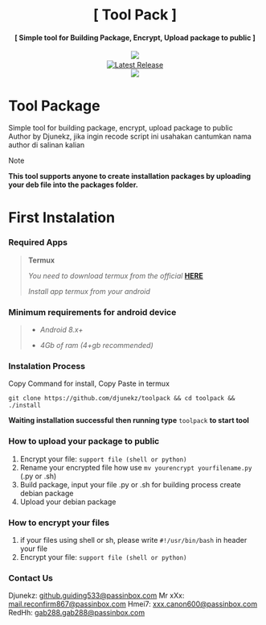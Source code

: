<h1 align="center">[ Tool Pack ]</h1>
<h4 align="center">[ Simple tool for Building Package, Encrypt, Upload package to public ]</h4>
<p align="center">
<a href="https://github.com/djunekz"><img src="https://img.shields.io/static/v1?style=for-the-badge&logo=github&label=AUTHOR&message=DJUNEKZ&color=blue")</a>
<a href="https://github.com/djunekz/toolpack/tree/1.0><img src="https://img.shields.io/static/v1?style=for-the-badge&logo=Clockify&logoColor=white&label=Version&message=1.0&color=green")</a><br>
<a href="https://github.com/djunekz/toolpack/releases"><img alt="Latest Release" src="https://img.shields.io/github/release/djunekz/toolpack.svg" /></a><br>
<img src="https://img.shields.io/static/v1?label=Android&logo=android&logoColor=green&color=green&message=Support&style=flat">
		
# Tool Package

Simple tool for building package, encrypt, upload package to public<br>
Author by Djunekz, jika ingin recode script ini usahakan cantumkan nama author di salinan kalian
 
> [!NOTE]
> **This tool supports anyone to create installation packages by uploading your deb file into the packages folder.**

# First Instalation

### **Required Apps**
> **Termux**
>
> *You need to download termux from the official*
> **<a href="https://github.com/termux/termux-app/releases/latest">HERE</a>**
>
> *Install app termux from your android*

### **Minimum requirements for android device**
> - *Android 8.x+*
>
> - *4Gb of ram (4+gb recommended)*
>

### **Instalation Process** 
Copy Command for install,
Copy Paste in termux
```
git clone https://github.com/djunekz/toolpack && cd toolpack && ./install
```
**Waiting installation successful**
**then running type** `toolpack` **to start tool**

### **How to upload your package to public**

1. Encrypt your file: `support file (shell or python)`
2. Rename your encrypted file how use `mv yourencrypt yourfilename.py` (.py or .sh)
3. Build package, input your file .py or .sh for building process create debian package
4. Upload your debian package

### **How to encrypt your files**

1. if your files using shell or sh, please write `#!/usr/bin/bash` in header your file
2. Encrypt your file: `support file (shell or python)`

### Contact Us

Djunekz: github.guiding533@passinbox.com
Mr xXx: mail.reconfirm867@passinbox.com
Hmei7: xxx.canon600@passinbox.com
RedHh: gab288.gab288@passinbox.com
